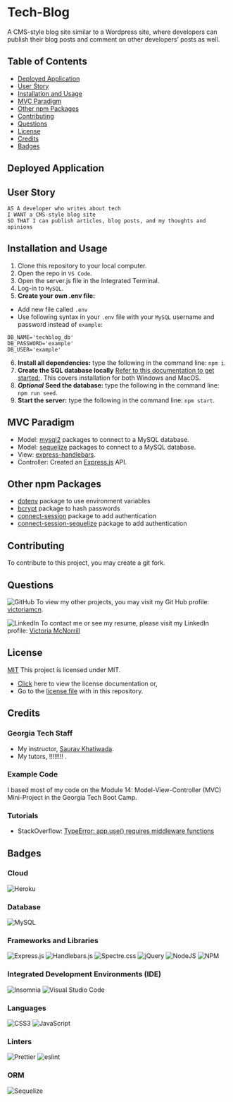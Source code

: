 # Tech-Blog
A CMS-style blog site similar to a Wordpress site, where developers can publish their blog posts and comment on other developers’ posts as well. 

## Table of Contents
- [Deployed Application](#deployed-applicaiton)
- [User Story](#user-story)
- [Installation and Usage](#installation-and-usage)
- [MVC Paradigm](#mvc-Paradigm)
- [Other npm Packages](#other-npm-packages)
- [Contributing](#contributing)
- [Questions](#questions)
- [License](#license)
- [Credits](#credits)
- [Badges](#badges)

## Deployed Application
[]()

## User Story
```
AS A developer who writes about tech
I WANT a CMS-style blog site
SO THAT I can publish articles, blog posts, and my thoughts and opinions
```

## Installation and Usage
1. Clone this repository to your local computer.
2. Open the repo in ```VS Code```.
3. Open the server.js file in the Integrated Terminal.
4. Log-in to ```MySQL```.
5. **Create your own .env file:**
- Add new file called ```.env```
- Use following syntax in your ```.env``` file with your ```MySQL``` username and password instead of ```example```:
```
DB_NAME='techblog_db'
DB_PASSWORD='example'
DB_USER='example'
```
6. **Install all dependencies:** type the following in the command line: ```npm i```.
7. **Create the SQL database locally** [Refer to this documentation to get started:](https://dev.mysql.com/doc/mysql-getting-started/en/). This covers installation for both Windows and MacOS.
8. ***Optional*** **Seed the database:** type the following in the command line: ```npm run seed```.
9. **Start the server:** type the following in the command line: ```npm start```.

## MVC Paradigm
- Model: [mysql2](https://www.npmjs.com/package/mysql2) packages to connect to a MySQL database.
- Model: [sequelize](https://www.npmjs.com/package/sequelize) packages to connect to a MySQL database.
- View: [express-handlebars](https://www.npmjs.com/package/express-handlebars).
- Controller: Created an [Express.js](https://expressjs.com/en/starter/installing.html) API.

## Other npm Packages
- [dotenv](https://www.npmjs.com/package/dotenv) package to use environment variables
- [bcrypt](https://www.npmjs.com/package/bcrypt) package to hash passwords
- [connect-session](https://www.npmjs.com/package/express-session) package to add authentication
- [connect-session-sequelize](https://www.npmjs.com/package/connect-session-sequelize) package to add authentication

## Contributing
To contribute to this project, you may create a git fork.

## Questions
![GitHub](https://img.shields.io/badge/github-%23121011.svg?style=for-the-badge&logo=github&logoColor=white) To view my other projects, you may visit my Git Hub profile: [victoriamcn](https://github.com/victoriamcn).

![LinkedIn](https://img.shields.io/badge/linkedin-%230077B5.svg?style=for-the-badge&logo=linkedin&logoColor=white) To contact me or see my resume, please visit my LinkedIn profile: [Victoria McNorrill](https://www.linkedin.com/in/victoria-mcnorrill/)

## License
[MIT](https://img.shields.io/badge/License-MIT-blue.svg)
This project is licensed under MIT.
- [Click](https://pitt.libguides.com/openlicensing/MIT#:~:text=Users%20of%20software%20using%20an,and%20the%20X%20Windows%20System.) here to view the license documentation or,
- Go to the [license file](https://github.com/victoriamcn/Tech-Blog/blob/main/LICENSE) with in this repository.

## Credits

### Georgia Tech Staff
- My instructor, [Saurav Khatiwada](https://github.com/khatiwadasaurav).
- My tutors, !!!!!!!! .

### Example Code

I based most of my code on the Module 14: Model-View-Controller (MVC) Mini-Project in the Georgia Tech Boot Camp.

### Tutorials
- StackOverflow: [TypeError: app.use() requires middleware functions](https://stackoverflow.com/questions/32883626/typeerror-app-use-requires-middleware-functions)

## Badges

### Cloud
![Heroku](https://img.shields.io/badge/heroku-%23430098.svg?style=for-the-badge&logo=heroku&logoColor=white)

### Database
![MySQL](https://img.shields.io/badge/mysql-%2300f.svg?style=for-the-badge&logo=mysql&logoColor=white)

### Frameworks and Libraries
![Express.js](https://img.shields.io/badge/express.js-%23404d59.svg?style=for-the-badge&logo=express&logoColor=%2361DAFB)
![Handlebars.js](https://img.shields.io/badge/Handlebars.js-f0772b?style=for-the-badge&logo=handlebarsdotjs&logoColor=black)
![Spectre.css](https://img.shields.io/badge/CSS-Spectre.css-purple)
![jQuery](https://img.shields.io/badge/jquery-%230769AD.svg?style=for-the-badge&logo=jquery&logoColor=white)
![NodeJS](https://img.shields.io/badge/node.js-6DA55F?style=for-the-badge&logo=node.js&logoColor=white)
![NPM](https://img.shields.io/badge/NPM-%23CB3837.svg?style=for-the-badge&logo=npm&logoColor=white)

### Integrated Development Environments (IDE)
![Insomnia](https://img.shields.io/badge/Insomnia-black?style=for-the-badge&logo=insomnia&logoColor=5849BE)
![Visual Studio Code](https://img.shields.io/badge/Visual%20Studio%20Code-0078d7.svg?style=for-the-badge&logo=visual-studio-code&logoColor=white)

### Languages
![CSS3](https://img.shields.io/badge/css3-%231572B6.svg?style=for-the-badge&logo=css3&logoColor=white)
![JavaScript](https://img.shields.io/badge/javascript-%23323330.svg?style=for-the-badge&logo=javascript&logoColor=%23F7DF1E)

### Linters
![Prettier](https://img.shields.io/badge/prettier-1A2C34?style=for-the-badge&logo=prettier&logoColor=F7BA3E)
![eslint](https://img.shields.io/badge/eslint-3A33D1?style=for-the-badge&logo=eslint&logoColor=white)

### ORM
![Sequelize](https://img.shields.io/badge/Sequelize-52B0E7?style=for-the-badge&logo=Sequelize&logoColor=white)